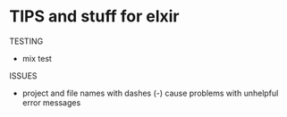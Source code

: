 # TIPS and stuff for elxir

TESTING
 * mix test

ISSUES
 * project and file names with dashes (-) cause problems with unhelpful error messages
